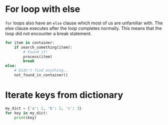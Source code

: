 # For loop with else

`for` loops also have an `else` clause which most of us are unfamiliar with. The else clause executes after the loop
completes normally. This means that the loop did not encounter a break statement.

```python
for item in container:
    if search_something(item):
        # Found it!
        process(item)
        break
else:
    # Didn't find anything..
    not_found_in_container()
```

# Iterate keys from dictionary

```python
my_dict = {'a': 1, 'b': 2, 'c': 3}
for key in my_dict:
    print(key)
```


